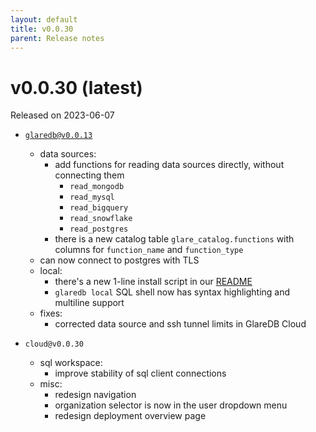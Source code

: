 ```yaml
---
layout: default
title: v0.0.30
parent: Release notes
---
```


<!-- markdownlint-disable title-case-style -->

# v0.0.30 (latest)

Released on 2023-06-07

<!-- markdownlint-enable title-case-style -->

- [`glaredb@v0.0.13`](https://github.com/GlareDB/glaredb/releases/tag/v0.0.13)

  - data sources:
    - add functions for reading data sources directly, without connecting them
      - `read_mongodb`
      - `read_mysql`
      - `read_bigquery`
      - `read_snowflake`
      - `read_postgres`
    - there is a new catalog table `glare_catalog.functions` with columns for
      `function_name` and `function_type`
  - can now connect to postgres with TLS
  - local:
    - there's a new 1-line install script in our [README](https://github.com/GlareDB/glaredb#install)
    - `glaredb local` SQL shell now has syntax highlighting and multiline support
  - fixes:
    - corrected data source and ssh tunnel limits in GlareDB Cloud

- `cloud@v0.0.30`
  - sql workspace:
    - improve stability of sql client connections
  - misc:
    - redesign navigation
    - organization selector is now in the user dropdown menu
    - redesign deployment overview page
